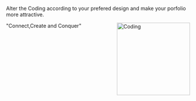 Alter the Coding according to your prefered design and make your porfolio more attractive.

"Connect,Create and Conquer"
<img align="right" alt="Coding" width="200" align="center" src="https://cdn.dribbble.com/users/623359/screenshots/3061757/media/18dafe7ebb1b6850a9a0b6db6b8c7097.gif">
